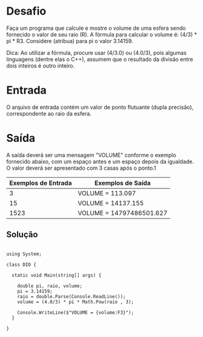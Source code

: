 # Desafio
Faça um programa que calcule e mostre o volume de uma esfera sendo fornecido o valor de seu raio (R). A fórmula para calcular o volume é: (4/3) * pi * R3. Considere (atribua) para pi o valor 3.14159.

Dica: Ao utilizar a fórmula, procure usar (4/3.0) ou (4.0/3), pois algumas linguagens (dentre elas o C++), assumem que o resultado da divisão entre dois inteiros é outro inteiro.

# Entrada
O arquivo de entrada contém um valor de ponto flutuante (dupla precisão), correspondente ao raio da esfera.

# Saída
A saída deverá ser uma mensagem "VOLUME" conforme o exemplo fornecido abaixo, com um espaço antes e um espaço depois da igualdade. O valor deverá ser apresentado com 3 casas após o ponto.1

| Exemplos de Entrada | Exemplos de Saída |
| ------------------- | ------------------|
|3| VOLUME = 113.097|
|15| VOLUME = 14137.155 |
|1523|  VOLUME = 14797486501.627 |


## Solução

```CSharp

using System;

class DIO {

  static void Main(string[] args) {

    double pi, raio, volume;
    pi = 3.14159;
    raio = double.Parse(Console.ReadLine());
    volume = (4.0/3) * pi * Math.Pow(raio , 3);
    
    Console.WriteLine($"VOLUME = {volume:F3}");
  }

}

